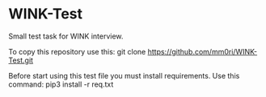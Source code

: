 # WINK-Test
Small test task for WINK interview.

To copy this repository use this:
git clone https://github.com/mm0ri/WINK-Test.git

Before start using this test file you must install requirements.
Use this command: 
pip3 install -r req.txt
